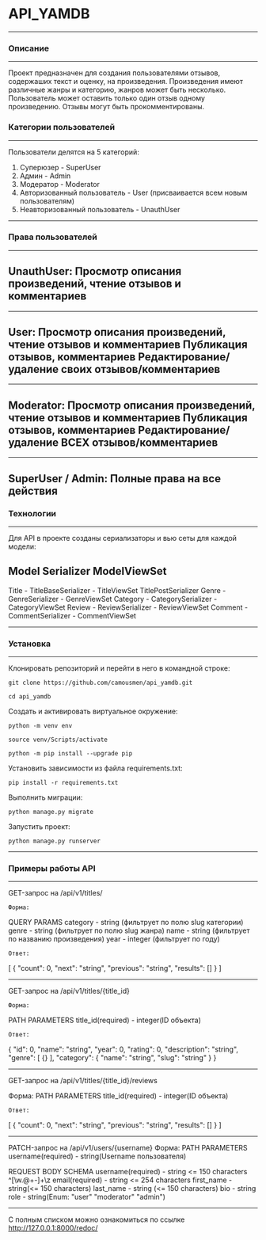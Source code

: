 # API_YAMDB

---

### Описание

---
Проект предназначен для создания пользователями отзывов, содержаших текст и оценку, на произведения. Произведения имеют различные жанры и категорию, жанров может быть несколько.
Пользователь может оставить только один отзыв одному произведению. Отзывы могут быть прокомментированы.

### Категории пользователей

---
Пользователи делятся на 5 категорий:
1) Суперюзер - SuperUser
2) Админ - Admin
3) Модератор - Moderator
4) Авторизованный пользователь - User (присваивается всем новым пользователям)
5) Неавторизованный пользователь - UnauthUser
---

### Права пользователей

---
UnauthUser:
Просмотр описания произведений, чтение отзывов и комментариев
---

---
User:
Просмотр описания произведений, чтение отзывов и комментариев
Публикация отзывов, комментариев
Редактирование/удаление своих отзывов/комментариев
---

---
Moderator:
Просмотр описания произведений, чтение отзывов и комментариев
Публикация отзывов, комментариев
Редактирование/удаление ВСЕХ отзывов/комментариев
---

---
SuperUser / Admin:
Полные права на все действия
---

### Технологии

---

Для API в проекте созданы сериализаторы и вью сеты для каждой модели:

Model           Serializer          ModelViewSet
---
Title    -  TitleBaseSerializer  -  TitleViewSet
            TitlePostSerializer 
Genre    -  GenreSerializer      -  GenreViewSet
Category -  CategorySerializer   -  CategoryViewSet
Review   -  ReviewSerializer     -  ReviewViewSet
Comment  -  CommentSerializer    -  CommentViewSet

---

### Установка

---

Клонировать репозиторий и перейти в него в командной строке:

```
git clone https://github.com/camousmen/api_yamdb.git
```

```
cd api_yamdb
```

Cоздать и активировать виртуальное окружение:

```
python -m venv env
```

```
source venv/Scripts/activate
```

```
python -m pip install --upgrade pip
```

Установить зависимости из файла requirements.txt:

```
pip install -r requirements.txt
```

Выполнить миграции:

```
python manage.py migrate
```

Запустить проект:

```
python manage.py runserver
```

---

### Примеры работы API
---

GET-запрос на /api/v1/titles/

    Форма:
QUERY PARAMS
category - string (фильтрует по полю slug категории)
genre - string (фильтрует по полю slug жанра)
name - string (фильтрует по названию произведения)
year - integer (фильтрует по году)

    Ответ:
[
  {
    "count": 0,
    "next": "string",
    "previous": "string",
    "results": []
  }
]

---

GET-запрос на /api/v1/titles/{title_id}

    Форма:
PATH PARAMETERS
title_id(required) - integer(ID объекта)

    Ответ:
{
  "id": 0,
  "name": "string",
  "year": 0,
  "rating": 0,
  "description": "string",
 "genre": [
    {}
  ],
  "category": {
  "name": "string",
  "slug": "string"
  }
}

---

GET-запрос на /api/v1/titles/{title_id}/reviews

   Форма:
PATH PARAMETERS
title_id(required) - integer(ID объекта)

    Ответ:
[
  {
  "count": 0,
  "next": "string",
  "previous": "string",
  "results": []
}
]

---

PATCH-запрос на /api/v1/users/{username}
   Форма:
PATH PARAMETERS
username(required) - string(Username пользователя)

REQUEST BODY SCHEMA
username(required) - string <= 150 characters ^[\w.@+-]+\z
email(required) - string <email> <= 254 characters
first_name - string(<= 150 characters)
last_name - string (<= 150 characters)
bio - string
role - string(Enum: "user" "moderator" "admin")

---

С полным списком можно ознакомиться по ссылке http://127.0.0.1:8000/redoc/
